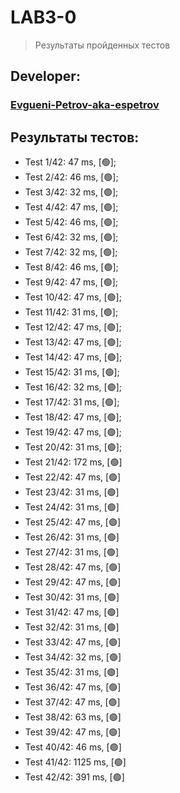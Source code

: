 # LAB3-0
> Результаты пройденных тестов
## Developer:
### [Evgueni-Petrov-aka-espetrov](https://github.com/Evgueni-Petrov-aka-espetrov)
## Результаты тестов:
* Test 1/42: 47 ms, [&#128994;];
* Test 2/42: 46 ms, [&#128994;];
* Test 3/42: 32 ms, [&#128994;];
* Test 4/42: 47 ms, [&#128994;];
* Test 5/42: 46 ms, [&#128994;];
* Test 6/42: 32 ms, [&#128994;];
* Test 7/42: 32 ms, [&#128994;];
* Test 8/42: 46 ms, [&#128994;];
* Test 9/42: 47 ms, [&#128994;];
* Test 10/42: 47 ms, [&#128994;];
* Test 11/42: 31 ms, [&#128994;];
* Test 12/42: 47 ms, [&#128994;];
* Test 13/42: 47 ms, [&#128994;];
* Test 14/42: 47 ms, [&#128994;];
* Test 15/42: 31 ms, [&#128994;];
* Test 16/42: 32 ms, [&#128994;];
* Test 17/42: 31 ms, [&#128994;];
* Test 18/42: 47 ms, [&#128994;];
* Test 19/42: 47 ms, [&#128994;];
* Test 20/42: 31 ms, [&#128994;];
* Test 21/42: 172 ms, [&#128994;]
* Test 22/42: 47 ms, [&#128994;]
* Test 23/42: 31 ms, [&#128994;]
* Test 24/42: 31 ms, [&#128994;]
* Test 25/42: 47 ms, [&#128994;]
* Test 26/42: 31 ms, [&#128994;]
* Test 27/42: 31 ms, [&#128994;]
* Test 28/42: 47 ms, [&#128994;]
* Test 29/42: 47 ms, [&#128994;]
* Test 30/42: 31 ms, [&#128994;]
* Test 31/42: 47 ms, [&#128994;]
* Test 32/42: 31 ms, [&#128994;]
* Test 33/42: 47 ms, [&#128994;]
* Test 34/42: 32 ms, [&#128994;]
* Test 35/42: 31 ms, [&#128994;]
* Test 36/42: 47 ms, [&#128994;]
* Test 37/42: 47 ms, [&#128994;]
* Test 38/42: 63 ms, [&#128994;]
* Test 39/42: 47 ms, [&#128994;]
* Test 40/42: 46 ms, [&#128994;]
* Test 41/42: 1125 ms, [&#128994;]
* Test 42/42: 391 ms, [&#128994;]
